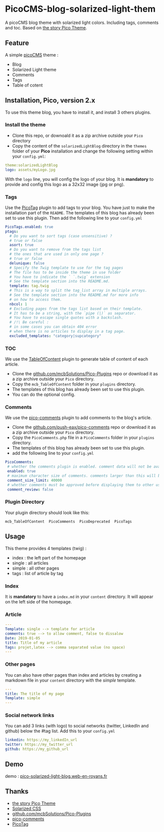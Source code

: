 # PicoCMS-blog-solarized-light-them

A picoCMS blog theme with solarized light colors. Including tags, comments and toc.
Based on [the story Pico Theme](https://github.com/BesrourMS/story).


## Feature

A simple [picoCMS](https://github.com/picocms/Pico) theme :
+ Blog
+ Solarized Light theme
+ Comments
+ Tags
+ Table of cotent

## Installation, Pico, version 2.x

To use this theme blog, you have to install it, and install 3 others plugins.

### Install the theme 

+ Clone this repo, or downoald it as a zip archive outside your `Pico` directory
+ Copy the content of the `solarizedLightBlog` directory in the `themes` folder of your **Pico** installation and change the following setting within your `config.yml`:

```yaml
theme:solarizedLightBlog 
logo: assets/myLogo.jpg
```

With the `logo` line, you will config the logo of your blog. It is **mandatory** to provide and config this logo as a 32x32 image (jpg or png).


### Tags

Use the [PicoTag](https://github.com/bricebou/PicoTags) plugin to add tags to your blog. You have just to make the installation part of the `README`. The templates of this blog has already been set to use this plugin. 
Then add the following line to your `config.yml`
```yaml
PicoTags.enabled: true
ptags:
  # Do you want to sort tags (case unsensitive) ?
  # true or false
  asort: true
  # Do you want to remove from the tags list
  # the ones that are used in only one page ?
  # true or false
  delunique: false
  # Specify the Twig template to use for the tag pages
  # The file has to be inside the theme in use folder
  # You have to indicate the ` `.twig` extension
  # See the template section into the README.md.
  template: tag.twig
  # This is a way to split the tag_list array in multiple arrays.
  # See the template section into the README.md for more info
  # on how to access them.
  nbcol: 1
  # Excluding pages from the tags list based on their template.
  # It has to be a string, with the `pipe (|)` as separator.
  # You have to escape single quotes with a backslash.
  # /!\ Be careful :
  # in some cases you can obtain 404 error
  # when there is no articles to display in a tag page.
  excluded_templates: "category|supcategory"
```

### TOC

We use the [TableOfContent](https://github.com/mcbSolutions/Pico-Plugins/blob/master/mcb_TableOfContent) plugin to generate table of content of each article.
+ Clone the [github.com/mcbSolutions/Pico-Plugins](https://github.com/mcbSolutions/Pico-Plugins) repo or download it as a zip archive outside your `Pico` directory. 
+ Copy the `mcb_TableOfContent` folder in your `plugins` directory.
+ The templates of this blog has already been set to use this plugin.
+ You can do the optional config.

### Comments

We use the [pico-comments](https://github.com/push-eax/pico-comments) plugin to add comments to the blog's article.
+ Clone the [github.com/push-eax/pico-comments](https://github.com/push-eax/pico-comments) repo or download it as a zip archive outside your `Pico` directory.
+ Copy the `PicoComments.php` file in a `PicoComments` folder in your `plugins` directory.
+ The templates of this blog has already been set to use this plugin.
+ add the following line to your `config.yml`
```yaml
PicoComments:
 # whether the comments plugin is enabled. comment data will not be available to Twig if this is false
 enabled: true
 # maximum character size of comments. comments larger than this will be rejected
 comment_size_limit: 40000
 # whether comments must be approved before displaying them to other users
 comment_review: false
```
### Plugin Directory

Your plugin directory should look like this:
```
mcb_TableOfContent  PicoComments  PicoDeprecated  PicoTags
```

## Usage

This theme provides 4 templates (twig) :
+ index : the left part of the homepage
+ single : all articles
+ simple : all other pages
+ tags : list of article by tag

### Index

It is **mandatory** to have a `index.md` in your `content` directory. It will appear on the left side of the homepage. 

### Article

```yaml
---
Template: single --> template for article
comments: true --> to allow comment, false to dissalow
Date: 2019-01-05 
title: Title of my article
Tags: projet,latex --> comma separated value (no space)
---
```

### Other pages 

You can also have other pages than index and articles by creating a markdown file in your `content` directory with the *simple* template.

```yaml
---
title: The title of my page
Template: simple
---
```
### Social network links

You can add 3 links (with logo) to social networks (twitter, LinkedIn and github) below the #tag list. Add this to your `config.yml`
```yaml
linkedin: https://my_linkedIn_url
twitter: https://my_twitter_url
github: https://my_github_url

```


## Demo

demo : [pico-solarized-light-blog.web-en-royans.fr](http://pico-solarized-light-blog.web-en-royans.fr/)

## Thanks

+ [the story Pico Theme](https://github.com/BesrourMS/story)
+ [Solarized CSS](https://thomasf.github.io/solarized-css/)
+ [github.com/mcbSolutions/Pico-Plugins](https://github.com/mcbSolutions/Pico-Plugins) 
+ [pico-comments](https://github.com/push-eax/pico-comments)
+ [PicoTag](https://github.com/bricebou/PicoTags)

